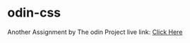 # odin-css
Another Assignment by The odin Project live link: [Click Here](https://HarshDeep61034.github.io/odin-css)

